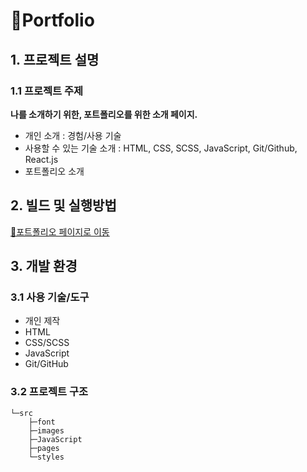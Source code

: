 # 🔘Portfolio
## 1. 프로젝트 설명
### 1.1 프로젝트 주제
**나를 소개하기 위한, 포트폴리오를 위한 소개 페이지.**

- 개인 소개 : 경험/사용 기술
- 사용할 수 있는 기술 소개 : HTML, CSS, SCSS, JavaScript, Git/Github, React.js
- 포트폴리오 소개

## 2. 빌드 및 실행방법
[📑포트폴리오 페이지로 이동](https://postop09.github.io/Portfolio/src/pages/index.html)

## 3. 개발 환경
### 3.1 사용 기술/도구
- 개인 제작
- HTML
- CSS/SCSS
- JavaScript
- Git/GitHub

### 3.2 프로젝트 구조
```
└─src
    ├─font
    ├─images
    ├─JavaScript
    ├─pages
    └─styles
```

